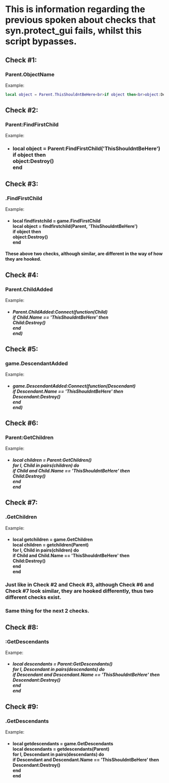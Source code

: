 # This is information regarding the previous spoken about checks that syn.protect_gui fails, whilst this script bypasses.

## Check \#1:
### Parent.ObjectName
Example:
```lua
local object = Parent.ThisShouldntBeHere<br>if object then<br>object:Destroy()<br>end
```
## Check \#2:
### Parent:FindFirstChild
Example:
- ### local object = Parent:FindFirstChild('ThisShouldntBeHere')<br>if object then<br>object:Destroy()<br>end

## Check \#3:
### .FindFirstChild
Example:
- #### local findfirstchild = game.FindFirstChild <br>local object = findfirstchild(Parent, 'ThisShouldntBeHere')<br>if object then<br>object:Destroy()<br>end

#### These above two checks, although similar, are different in the way of how they are hooked. <!--<br></br>Check \#2 is hooked through the game's metamethod, whilst Check \#3 is hooked through the Parent.FindFirstChild function. <br></br> The detection used in Check \#3 is quite common as saving the game or another object's function to a variable and then calling that function with the first argument of the actual object (in this case the parent) is common as doing this allows you to not need to use the : operator getting the desired function every time and instead just use the saved function (that wouldn't change in the first place, meaning you would not need to get the desired every time) which can pose as a performance boost.-->

## Check \#4:
### Parent.ChildAdded
Example:
- ##### Parent.ChildAdded:Connect(function(Child)<br>if Child.Name == 'ThisShouldntBeHere' then<br>Child:Destroy()<br>end<br>end)

## Check \#5:
### game.DescendantAdded
Example:
- ##### game.DescendantAdded:Connect(function(Descendant)<br>if Descendant.Name == 'ThisShouldntBeHere' then<br>Descendant:Destroy()<br>end<br>end)

## Check \#6:
### Parent:GetChildren
Example:
- ##### local children = Parent:GetChildren()<br>for I, Child in pairs(children) do<br>if Child and Child.Name == 'ThisShouldntBeHere' then<br>Child:Destroy()<br>end<br>end

## Check \#7:
### .GetChildren
Example:
- #### local getchildren = game.GetChildren <br>local children = getchildren(Parent)<br>for I, Child in pairs(children) do<br>if Child and Child.Name == 'ThisShouldntBeHere' then<br>Child:Destroy()<br>end<br>end

### Just like in Check \#2 and Check \#3, although Check \#6 and Check \#7 look similar, they are hooked differently, thus two different checks exist.
### Same thing for the next 2 checks.

## Check \#8:
### :GetDescendants
Exampe:
- ##### local descendants = Parent:GetDescendants()<br>for I, Descendant in pairs(descendants) do<br>if Descendant and Descendant.Name == 'ThisShouldntBeHere' then<br>Descendant:Destroy()<br>end<br>end

## Check \#9:
### .GetDescendants
Example:
- #### local getdescendants = game.GetDescendants <br>local descendants = getdescendants(Parent)<br>for I, Descendant in pairs(descendants) do<br>if Descendant and Descendant.Name == 'ThisShouldntBeHere' then<br>Descendant:Destroy()<br>end<br>end

